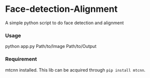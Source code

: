 # Face-detection-Alignment
A simple python script to do face detection and alignment

### Usage
python app.py Path/to/Image Path/to/Output

### Requirement
mtcnn installed. This lib can be acquired through `pip install mtcnn`.
